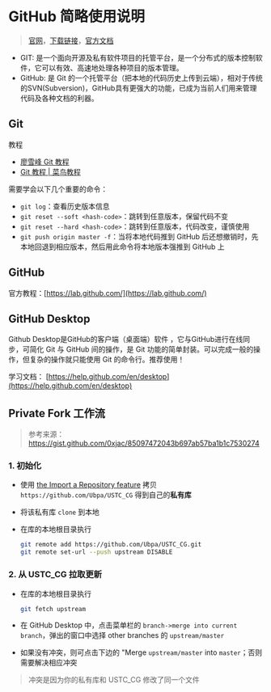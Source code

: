 # GitHub 简略使用说明

> [官网](https://desktop.github.com/)，[下载链接](https://central.github.com/deployments/desktop/desktop/latest/win32)，[官方文档](https://help.github.com/en/desktop) 

- GIT: 是一个面向开源及私有软件项目的托管平台，是一个分布式的版本控制软件，它可以有效、高速地处理各种项目的版本管理。
- GitHub: 是 Git 的一个托管平台（把本地的代码历史上传到云端），相对于传统的SVN(Subversion)，GitHub具有更强大的功能，已成为当前人们用来管理代码及各种文档的利器。

## Git

教程

- [廖雪峰 Git 教程](https://www.liaoxuefeng.com/wiki/896043488029600) 
- [Git 教程 | 菜鸟教程](https://www.runoob.com/git/git-tutorial.html) 

需要学会以下几个重要的命令：

- `git log`：查看历史版本信息
- `git reset --soft <hash-code>`：跳转到任意版本，保留代码不变
- `git reset --hard <hash-code>`：跳转到任意版本，代码改变，谨慎使用
- `git push origin master -f`：当将本地代码推到 GitHub 后还想撤销时，先本地回退到相应版本，然后用此命令将本地版本强推到 GitHub 上

## GitHub

官方教程：[https://lab.github.com/](https://lab.github.com/) 

## GitHub Desktop

Github Desktop是GitHub的客户端（桌面端）软件 ，它与GitHub进行在线同步，可简化 Git 与 GitHub 间的操作，是 Git 功能的简单封装。可以完成一般的操作，但复杂的操作就只能使用 Git 的命令行。推荐使用！

学习文档： [https://help.github.com/en/desktop](https://help.github.com/en/desktop) 

## Private Fork 工作流

> 参考来源：https://gist.github.com/0xjac/85097472043b697ab57ba1b1c7530274

### 1. 初始化

- 使用 [the Import a Repository feature](https://github.com/new/import) 拷贝 `https://github.com/Ubpa/USTC_CG` 得到自己的**私有库** 

- 将该私有库 `clone` 到本地

- 在库的本地根目录执行

  ```bash
  git remote add https://github.com/Ubpa/USTC_CG.git
  git remote set-url --push upstream DISABLE
  ```

### 2. 从 USTC_CG 拉取更新

- 在库的本地根目录执行

  ```bash
  git fetch upstream
  ```

- 在 GitHub Desktop 中，点击菜单栏的 `branch->merge into current branch`，弹出的窗口中选择 other branches 的 `upstream/master` 

- 如果没有冲突，则可点击下边的 "Merge `upstream/master` into `master`；否则需要解决相应冲突

> 冲突是因为你的私有库和 USTC_CG 修改了同一个文件

